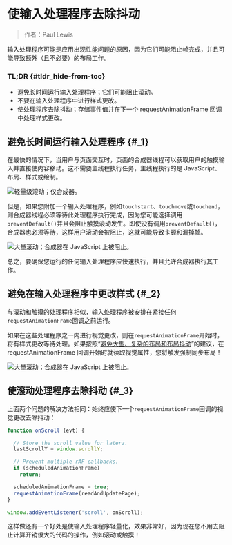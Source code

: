 # 使输入处理程序去除抖动

> 作者：Paul Lewis

输入处理程序可能是应用出现性能问题的原因，因为它们可能阻止帧完成，并且可能导致额外（且不必要）的布局工作。

### TL;DR {#tldr_hide-from-toc}

* 避免长时间运行输入处理程序；它们可能阻止滚动。
* 不要在输入处理程序中进行样式更改。
* 使处理程序去除抖动；存储事件值并在下一个 requestAnimationFrame 回调中处理样式更改。

## 避免长时间运行输入处理程序 {#_1}

在最快的情况下，当用户与页面交互时，页面的合成器线程可以获取用户的触摸输入并直接使内容移动。这不需要主线程执行任务，主线程执行的是 JavaScript、布局、样式或绘制。

![](https://developers.google.com/web/fundamentals/performance/rendering/images/debounce-your-input-handlers/compositor-scroll.jpg "轻量级滚动；仅合成器。")

但是，如果您附加一个输入处理程序，例如`touchstart`、`touchmove`或`touchend`，则合成器线程必须等待此处理程序执行完成，因为您可能选择调用`preventDefault()`并且会阻止触摸滚动发生。即使没有调用`preventDefault()`，合成器也必须等待，这样用户滚动会被阻止，这就可能导致卡顿和漏掉帧。

![](https://developers.google.com/web/fundamentals/performance/rendering/images/debounce-your-input-handlers/ontouchmove.jpg "大量滚动；合成器在 JavaScript 上被阻止。")

总之，要确保您运行的任何输入处理程序应快速执行，并且允许合成器执行其工作。

## 避免在输入处理程序中更改样式 {#_2}

与滚动和触摸的处理程序相似，输入处理程序被安排在紧接任何`requestAnimationFrame`回调之前运行。

如果在这些处理程序之一内进行视觉更改，则在`requestAnimationFrame`开始时，将有样式更改等待处理。如果按照“[避免大型、复杂的布局和布局抖动](https://developers.google.com/web/fundamentals/performance/rendering/avoid-large-complex-layouts-and-layout-thrashing)”的建议，在 requestAnimationFrame 回调开始时就读取视觉属性，您将触发强制同步布局！

![](https://developers.google.com/web/fundamentals/performance/rendering/images/debounce-your-input-handlers/frame-with-input.jpg "大量滚动；合成器在 JavaScript 上被阻止。")

## 使滚动处理程序去除抖动 {#_3}

上面两个问题的解决方法相同：始终应使下一个`requestAnimationFrame`回调的视觉更改去除抖动：

```js
function onScroll (evt) {

  // Store the scroll value for laterz.
  lastScrollY = window.scrollY;

  // Prevent multiple rAF callbacks.
  if (scheduledAnimationFrame)
    return;

  scheduledAnimationFrame = true;
  requestAnimationFrame(readAndUpdatePage);
}

window.addEventListener('scroll', onScroll);
```

这样做还有一个好处是使输入处理程序轻量化，效果非常好，因为现在您不用去阻止计算开销很大的代码的操作，例如滚动或触摸！

